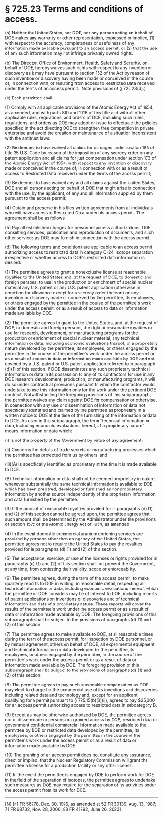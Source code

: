 # § 725.23   Terms and conditions of access.

(a) Neither the United States, nor DOE, nor any person acting on behalf of DOE makes any warranty or other representation, expressed or implied, (1) with respect to the accuracy, completeness or usefulness of any information made available pursuant to an access permit, or (2) that the use of any such information may not infringe privately owned rights. 


(b) The Director, Office of Environment, Health, Safety and Security, on behalf of DOE, hereby waives such rights with respect to any invention or discovery as it may have pursuant to section 152 of the Act by reason of such invention or discovery having been made or conceived in the course of, in connection with, or resulting from access to Restricted Data received under the terms of an access permit. (Note provisions of § 725.23(d).) 


(c) Each permittee shall: 


(1) Comply with all applicable provisions of the Atomic Energy Act of 1954, as amended, and with parts 810 and 1016 of this title and with all other applicable rules, regulations, and orders of DOE, including such rules, regulations, and orders as DOE may adopt or issue to effectuate the policies specified in the act directing DOE to strengthen free competition in private enterprise and avoid the creation or maintenance of a situation inconsistent with the antitrust laws. 


(2) Be deemed to have waived all claims for damages under section 183 of title 35 U.S. Code by reason of the imposition of any secrecy order on any patent application and all claims for just compensation under section 173 of the Atomic Energy Act of 1954, with respect to any invention or discovery made or conceived in the course of, in connection with or as a result of access to Restricted Data received under the terms of the access permit; 


(3) Be deemed to have waived any and all claims against the United States, DOE and all persons acting on behalf of DOE that might arise in connection with the use, by the applicant, of any and all information supplied by them pursuant to the access permit; 


(4) Obtain and preserve in his files written agreements from all individuals who will have access to Restricted Data under his access permit. The agreement shall be as follows: 


(5) Pay all established charges for personnel access authorizations, DOE consulting services, publication and reproduction of documents, and such other services as DOE may furnish in connection with the access permit. 


(d) The following terms and conditions are applicable to an access permit authorizing access to restricted data in category C-24, isotope separation irrespective of whether access to DOE's restricted data information is desired: 


(1) The permittee agrees to grant a nonexclusive license at reasonable royalties to the United States and, at the request of DOE, to domestic and foreign persons, to use in the production or enrichment of special nuclear material any U.S. patent or any U.S. patent application (otherwise in condition for allowance except for a secrecy order thereon) on any invention or discovery made or conceived by the permittee, its employees, or others engaged by the permittee in the course of the permittee's work under the access permit, or as a result of access to data or information made available by DOE. 


(2) The permittee agrees to grant to the United States, and, at the request of DOE, to domestic and foreign persons, the right at reasonable royalties to use for research, development, or manufacturing programs for the production or enrichment of special nuclear material, any technical information or data, including economic evaluations thereof, of a proprietary nature developed by the permittee, its employees, or others engaged by the permittee in the course of the permittee's work under the access permit or as a result of access to data or information made available by DOE and not covered by a U.S. patent or U.S. patent application referred to in paragraph (d)(1) of this section. If DOE disseminates any such proprietary technical information or data in its possession to any of its contractors for use in any DOE research, development, production, or manufacturing programs, it will do so under contractual provisions pursuant to which the contractor would undertake to use this information only for the work under the pertinent DOE contract. Notwithstanding the foregoing provisions of this subparagraph, the permittee waives any claim against DOE for compensation or otherwise, in connection with any use or dissemination of information or data not specifically identified and claimed by the permittee as proprietary in a written notice to DOE at the time of the furnishing of the information or data to DOE. As used in this subparagraph, the term “technical information or data, including economic evaluations thereof, of a proprietary nature” means information or data which: 


(i) Is not the property of the Government by virtue of any agreement; 


(ii) Concerns the details of trade secrets or manufacturing processes which the permittee has protected from us by others; and 


(iii)(A) Is specifically identified as proprietary at the time it is made available to DOE. 


(B) Technical information or data shall not be deemed proprietary in nature whenever substantially the same technical information is available to DOE which has been prepared, developed or furnished as nonproprietary information by another source independently of the proprietary information and data furnished by the permittee. 


(3) If the amount of reasonable royalties provided for in paragraphs (d) (1) and (2) of this section cannot be agreed upon, the permittee agrees that such amount shall be determined by the Administrator under the provisions of section 157c of the Atomic Energy Act of 1954, as amended. 


(4) In the event domestic commercial uranium enriching services are provided by persons other than an agency of the United States, the permittee agrees not to require the United States to pay the royalties provided for in paragraphs (d) (1) and (2) of this section. 


(5) The acceptance, exercise, or use of the licenses or rights provided for in paragraphs (d) (1) and (2) of this section shall not prevent the Government, at any time, from contesting their validity, scope or enforceability. 


(6) The permittee agrees, during the term of the access permit, to make quarterly reports to DOE in writing, in reasonable detail, respecting all technical information or data, including economic evaluations thereof, which the permittee or DOE considers may be of interest to DOE, including reports of patent applications on inventions or discoveries and of technical information and data of a proprietary nature. These reports will cover the results of the permittee's work under the access permit or as a result of data or information made available by DOE. The foregoing provisions of this subparagraph shall be subject to the provisions of paragraphs (d) (1) and (2) of this section. 


(7) The permittee agrees to make available to DOE, at all reasonable times during the term of the access permit, for inspection by DOE personnel, or by mutual agreement, others on behalf of DOE, all experimental equipment and technical information or data developed by the permittee, its employees, or others engaged by the permittee, in the course of the permittee's work under the access permit or as a result of data or information made available by DOE. The foregoing provision of this subparagraph shall be subject to the provisions of paragraphs (d) (1) and (2) of this section. 


(8) The permittee agrees to pay such reasonable compensation as DOE may elect to charge for the commercial use of its inventions and discoveries including related data and technology and, except for an applicant qualifying for a permit pursuant to § 725.15(b)(3)(ii), agrees to pay $25,000 for an access permit authorizing access to restricted data in subcategory B. 


(9) Except as may be otherwise authorized by DOE, the permittee agrees not to disseminate to persons not granted access by DOE, restricted data or government confidential commercial information made available to the permittee by DOE or restricted data developed by the permittee, its employees, or others engaged by the permittee in the course of the permittee's work under the access permit or as a result of data or information made available by DOE. 


(10) The granting of an access permit does not constitute any assurance, direct or implied, that the Nuclear Regulatory Commission will grant the permittee a license for a production facility or any other license. 


(11) In the event the permittee is engaged by DOE to perform work for DOE in the field of the separation of isotopes, the permittee agrees to undertake such measures as DOE may require for the separation of its activities under the access permit from its work for DOE. 



---

[N] [41 FR 56778, Dec. 30, 1976, as amended at 52 FR 30139, Aug. 13, 1987; 71 FR 68732, Nov. 28, 2006; 88 FR 41292, June 26, 2023]




